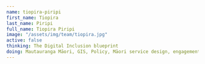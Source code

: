 ```yaml
---
name: tiopira-piripi
first_name: Tiopira
last_name: Piripi
full_name: Tiopira Piripi
image: "/assets/img/team/tiopira.jpg"
active: false
thinking: The Digital Inclusion blueprint
doing: Mautauranga Māori, GIS, Policy, Māori service design, engagement, facilitation.
---
```

